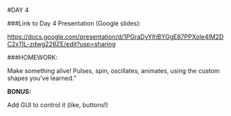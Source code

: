 #DAY 4

###Link to Day 4 Presentation (Google slides):

https://docs.google.com/presentation/d/1PGraDyYIhBYGgE87PPXole4lM2DC2x11L-zdwg226ZE/edit?usp=sharing

###HOMEWORK:

Make something alive! Pulses, spin, oscillates, animates, using the custom shapes you've learned."

**BONUS:**
 
Add GUI to control it (like, buttons!)


